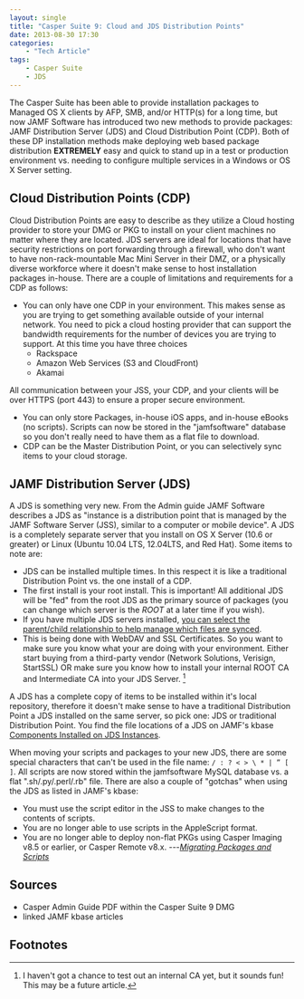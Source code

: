 ```yaml
---
layout: single
title: "Casper Suite 9: Cloud and JDS Distribution Points"
date: 2013-08-30 17:30
categories:
    - "Tech Article"
tags:
    - Casper Suite
    - JDS
---
```

The Casper Suite has been able to provide installation packages to Managed OS X clients by AFP, SMB, and/or HTTP(s) for a long time, but now JAMF Software has introduced two new methods to provide packages: JAMF Distribution Server (JDS) and Cloud Distribution Point (CDP).  Both of these DP installation methods make deploying web based package distribution **EXTREMELY** easy and quick to stand up in a test or production environment vs. needing to configure multiple services in a Windows or OS X Server setting.


Cloud Distribution Points (CDP)
---

Cloud Distribution Points are easy to describe as they utilize a Cloud hosting provider to store your DMG or PKG to install on your client machines no matter where they are located.  JDS servers are ideal for locations that have security restrictions on port forwarding through a firewall, who don't want to have non-rack-mountable Mac Mini Server in their DMZ, or a physically diverse workforce where it doesn't make sense to host installation packages in-house.  There are a couple of limitations and requirements for a CDP as follows:

- You can only have one CDP in your environment.  This makes sense as you are trying to get something available outside of your internal network.  You need to pick a cloud hosting provider that can support the bandwidth requirements for the number of devices you are trying to support.  At this time you have three choices
    * Rackspace
    * Amazon Web Services (S3 and CloudFront)
    * Akamai

All communication between your JSS, your CDP, and your clients will be over HTTPS (port 443) to ensure a proper secure environment.

- You can only store Packages, in-house iOS apps, and in-house eBooks (no scripts).  Scripts can now be stored in the "jamfsoftware" database so you don't really need to have them as a flat file to download.
- CDP can be the Master Distribution Point, or you can selectively sync items to your cloud storage.


JAMF Distribution Server (JDS)
---

A JDS is something very new.  From the Admin guide JAMF Software describes a JDS as "instance is a distribution point that is managed by the JAMF Software Server (JSS), similar to a computer or mobile device".  A JDS is a completely separate server that you install on OS X Server (10.6 or greater) or Linux (Ubuntu 10.04 LTS, 12.04LTS, and Red Hat). Some items to note are:

- JDS can be installed multiple times.  In this respect it is like a traditional Distribution Point vs. the one install of a CDP.
- The first install is your root install.  This is important!  All additional JDS will be "fed" from the root JDS as the primary source of packages (you can change which server is the *ROOT* at a later time if you wish).
- If you have multiple JDS servers installed, [you can select the parent/child relationship to help manage which files are synced][330].
- This is being done with WebDAV and SSL Certificates.  So you want to make sure you know what your are doing with your environment.  Either start buying from a third-party vendor (Network Solutions, Verisign, StartSSL) OR make sure you know how to install your internal ROOT CA and Intermediate CA into your JDS Server.&nbsp;[^1]

A JDS has a complete copy of items to be installed within it's local repository, therefore it doesn't make sense to have a traditional Distribution Point a JDS installed on the same server, so pick one: JDS or traditional Distribution Point.  You find the file locations of a JDS on JAMF's kbase [Components Installed on JDS Instances][339].

When moving your scripts and packages to your new JDS, there are some special characters that can't be used in the file name: ```/ : ? < > \ * | ” [ ]```.  All scripts are now stored within the jamfsoftware MySQL database vs. a flat ".sh/.py/.perl/.rb" file.  There are also a couple of "gotchas" when using the JDS as listed in JAMF's kbase:

- You must use the script editor in the JSS to make changes to the contents of scripts.
- You are no longer able to use scripts in the AppleScript format.
- You are no longer able to deploy non-flat PKGs using Casper Imaging v8.5 or earlier, or Casper Remote v8.x.
---<cite>[Migrating Packages and Scripts](https://jamfnation.jamfsoftware.com/article.html?id=327)</cite>


Sources
---

- Casper Admin Guide PDF within the Casper Suite 9 DMG
- linked JAMF kbase articles


Footnotes
---

[^1]: I haven't got a chance to test out an internal CA yet, but it sounds fun!  This may be a future article.

[339]: https://jamfnation.jamfsoftware.com/article.html?id=339
[327]: https://jamfnation.jamfsoftware.com/article.html?id=327
[330]: https://jamfnation.jamfsoftware.com/article.html?id=330